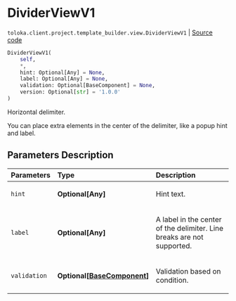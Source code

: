 # DividerViewV1
`toloka.client.project.template_builder.view.DividerViewV1` | [Source code](https://github.com/Toloka/toloka-kit/blob/v1.1.3/src/client/project/template_builder/view.py#L164)

```python
DividerViewV1(
    self,
    *,
    hint: Optional[Any] = None,
    label: Optional[Any] = None,
    validation: Optional[BaseComponent] = None,
    version: Optional[str] = '1.0.0'
)
```

Horizontal delimiter.


You can place extra elements in the center of the delimiter, like a popup hint and label.

## Parameters Description

| Parameters | Type | Description |
| :----------| :----| :-----------|
`hint`|**Optional\[Any\]**|<p>Hint text.</p>
`label`|**Optional\[Any\]**|<p>A label in the center of the delimiter. Line breaks are not supported.</p>
`validation`|**Optional\[[BaseComponent](toloka.client.project.template_builder.base.BaseComponent.md)\]**|<p>Validation based on condition.</p>
